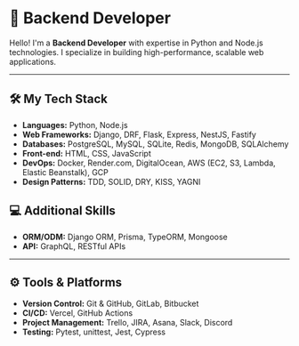 # 🌟 Backend Developer

Hello! I'm a **Backend Developer** with expertise in Python and Node.js technologies. I specialize in building high-performance, scalable web applications.

---

## 🛠 My Tech Stack

- **Languages:** Python, Node.js
- **Web Frameworks:** Django, DRF, Flask, Express, NestJS, Fastify
- **Databases:** PostgreSQL, MySQL, SQLite, Redis, MongoDB, SQLAlchemy
- **Front-end:** HTML, CSS, JavaScript
- **DevOps:** Docker, Render.com, DigitalOcean, AWS (EC2, S3, Lambda, Elastic Beanstalk), GCP
- **Design Patterns:** TDD, SOLID, DRY, KISS, YAGNI

## 💻 Additional Skills
- **ORM/ODM:** Django ORM, Prisma, TypeORM, Mongoose
- **API:** GraphQL, RESTful APIs

---

## ⚙️ Tools & Platforms
- **Version Control:** Git & GitHub, GitLab, Bitbucket
- **CI/CD:** Vercel, GitHub Actions
- **Project Management:** Trello, JIRA, Asana, Slack, Discord
- **Testing:** Pytest, unittest, Jest, Cypress
